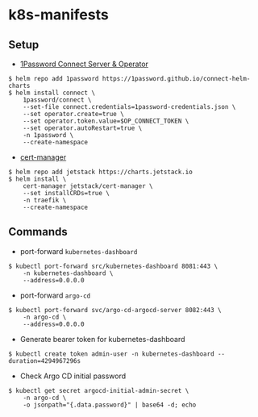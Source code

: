 # k8s-manifests

## Setup

- [1Password Connect Server & Operator](https://github.com/1Password/connect-helm-charts/tree/main/charts/connect)

```console
$ helm repo add 1password https://1password.github.io/connect-helm-charts
$ helm install connect \
    1password/connect \
    --set-file connect.credentials=1password-credentials.json \
    --set operator.create=true \
    --set operator.token.value=$OP_CONNECT_TOKEN \
    --set operator.autoRestart=true \
    -n 1password \
    --create-namespace
```

- [cert-manager](https://cert-manager.io/docs/installation/helm/)

```console
$ helm repo add jetstack https://charts.jetstack.io
$ helm install \
    cert-manager jetstack/cert-manager \
    --set installCRDs=true \
    -n traefik \
    --create-namespace
```

## Commands

- port-forward `kubernetes-dashboard`

```console
$ kubectl port-forward src/kubernetes-dashboard 8081:443 \
    -n kubernetes-dashboard \
    --address=0.0.0.0
```

- port-forward `argo-cd`

```console
$ kubectl port-forward svc/argo-cd-argocd-server 8082:443 \
    -n argo-cd \
    --address=0.0.0.0
```

- Generate bearer token for kubernetes-dashboard

```console
$ kubectl create token admin-user -n kubernetes-dashboard --duration=4294967296s
```

- Check Argo CD initial password

```console
$ kubectl get secret argocd-initial-admin-secret \
    -n argo-cd \
    -o jsonpath="{.data.password}" | base64 -d; echo
```
